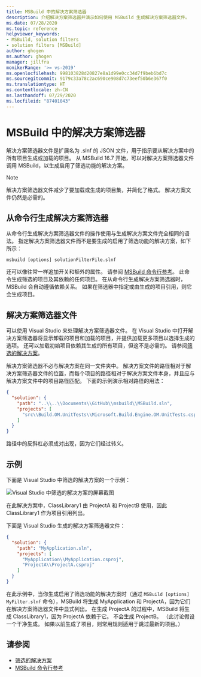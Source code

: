 ```yaml
---
title: MSBuild 中的解决方案筛选器
description: 介绍解决方案筛选器并演示如何使用 MSBuild 生成解决方案筛选器文件。
ms.date: 07/28/2020
ms.topic: reference
helpviewer_keywords:
- MSBuild, solution filters
- solution filters [MSBuild]
author: ghogen
ms.author: ghogen
manager: jillfra
monikerRange: '>= vs-2019'
ms.openlocfilehash: 998103828d20827e8a1d99e0cc34d7f9beb6bd7c
ms.sourcegitcommit: 9179c33a78c2ac690ce908d7c73eef50b6e367f0
ms.translationtype: HT
ms.contentlocale: zh-CN
ms.lasthandoff: 07/29/2020
ms.locfileid: "87401043"
---
```

# <a name="solution-filters-in-msbuild"></a>MSBuild 中的解决方案筛选器

解决方案筛选器文件是扩展名为 .slnf 的 JSON 文件，用于指示要从解决方案中的所有项目生成或加载的项目。 从 MSBuild 16.7 开始，可以对解决方案筛选器文件调用 MSBuild，以生成启用了筛选功能的解决方案。 

> [!NOTE]
> 解决方案筛选器文件减少了要加载或生成的项目集，并简化了格式。 解决方案文件仍然是必需的。

## <a name="build-a-solution-filter-from-the-command-line"></a>从命令行生成解决方案筛选器

从命令行生成解决方案筛选器文件的操作使用与生成解决方案文件完全相同的语法。 指定解决方案筛选器文件而不是要生成的启用了筛选功能的解决方案，如下所示：

```console
msbuild [options] solutionFilterFile.slnf
```

还可以像往常一样追加开关和额外的属性。 请参阅 [MSBuild 命令行参考](msbuild-command-line-reference.md)。 此命令生成筛选的项目及其依赖的任何项目。 在从命令行生成解决方案筛选器时，MSBuild 会自动遵循依赖关系。 如果在筛选器中指定或由生成的项目引用，则它会生成项目。

## <a name="solution-filter-files"></a>解决方案筛选器文件

可以使用 Visual Studio 来处理解决方案筛选器文件。 在 Visual Studio 中打开解决方案筛选器将显示卸载的项目和加载的项目，并提供加载更多项目以选择生成的选项。 还可以加载初始项目依赖其生成的所有项目，但这不是必需的。 请参阅[筛选的解决方案](../ide/filtered-solutions.md)。

解决方案筛选器不必与解决方案在同一文件夹中。 解决方案文件的路径相对于解决方案筛选器文件的位置，而每个项目的路径相对于解决方案文件本身，并且应与解决方案文件中的项目路径匹配。 下面的示例演示相对路径的用法：

```json
{
  "solution": {
    "path": "..\\..\\Documents\\GitHub\\msbuild\\MSBuild.sln",
    "projects": [
      "src\\Build.OM.UnitTests\\Microsoft.Build.Engine.OM.UnitTests.csproj"
    ]
  }
}
```

路径中的反斜杠必须成对出现，因为它们经过转义。

## <a name="example"></a>示例

下面是 Visual Studio 中筛选的解决方案的一个示例：

![Visual Studio 中筛选的解决方案的屏幕截图](media/solution-with-filter.png)

在此解决方案中，ClassLibrary1 由 ProjectA 和 ProjectB 使用，因此 ClassLibrary1 作为项目引用列出。

下面是 Visual Studio 生成的解决方案筛选器文件：

```json
{
  "solution": {
    "path": "MyApplication.sln",
    "projects": [
      "MyApplication\\MyApplication.csproj",
      "ProjectA\\ProjectA.csproj"
    ]
  }
}
```

在此示例中，当你生成启用了筛选功能的解决方案时（通过 `MSBuild [options] MyFilter.slnf` 命令），MSBuild 将生成 MyApplication 和 ProjectA，因为它们在解决方案筛选器文件中显式列出。 在生成 ProjectA 的过程中，MSBuild 将生成 ClassLibrary1，因为 ProjectA 依赖于它。  不会生成 ProjectB。 （此讨论假设一个干净生成。 如果以前生成了项目，则常用规则适用于跳过最新的项目。）

## <a name="see-also"></a>请参阅

- [筛选的解决方案](../ide/filtered-solutions.md)
- [MSBuild 命令行参考](msbuild-command-line-reference.md)
